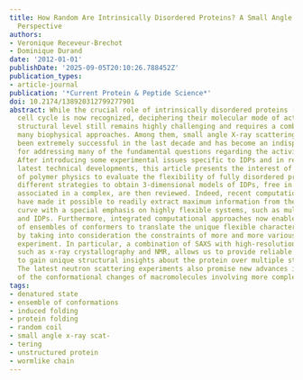 ```yaml
---
title: How Random Are Intrinsically Disordered Proteins? A Small Angle Scattering
  Perspective
authors:
- Veronique Receveur-Brechot
- Dominique Durand
date: '2012-01-01'
publishDate: '2025-09-05T20:10:26.788452Z'
publication_types:
- article-journal
publication: '*Current Protein & Peptide Science*'
doi: 10.2174/138920312799277901
abstract: While the crucial role of intrinsically disordered proteins (IDPs) in the
  cell cycle is now recognized, deciphering their molecular mode of action at the
  structural level still remains highly challenging and requires a combination of
  many biophysical approaches. Among them, small angle X-ray scattering (SAXS) has
  been extremely successful in the last decade and has become an indispensable technique
  for addressing many of the fundamental questions regarding the activities of IDPs.
  After introducing some experimental issues specific to IDPs and in relation to the
  latest technical developments, this article presents the interest of the theory
  of polymer physics to evaluate the flexibility of fully disordered proteins. The
  different strategies to obtain 3-dimensional models of IDPs, free in solution and
  associated in a complex, are then reviewed. Indeed, recent computational advances
  have made it possible to readily extract maximum information from the scattering
  curve with a special emphasis on highly flexible systems, such as multidomain proteins
  and IDPs. Furthermore, integrated computational approaches now enable the generation
  of ensembles of conformers to translate the unique flexible characteristics of IDPs
  by taking into consideration the constraints of more and more various complementary
  experiment. In particular, a combination of SAXS with high-resolution techniques,
  such as x-ray crystallography and NMR, allows us to provide reliable models and
  to gain unique structural insights about the protein over multiple structural scales.
  The latest neutron scattering experiments also promise new advances in the study
  of the conformational changes of macromolecules involving more complex systems.
tags:
- denatured state
- ensemble of conformations
- induced folding
- protein folding
- random coil
- small angle x-ray scat-
- tering
- unstructured protein
- wormlike chain
---
```

